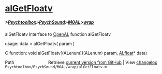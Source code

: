 # [alGetFloatv](alGetFloatv)
##### >[Psychtoolbox](Psychtoolbox)>[PsychSound](PsychSound)>[MOAL](MOAL)>[wrap](wrap)

alGetFloatv  Interface to [OpenAL](OpenAL) function alGetFloatv  
  
usage:  data = alGetFloatv( param )  
  
C function:  void alGetFloatv[(ALenum]((ALenum) param, [ALfloat](ALfloat)\* data)  




<div class="code_header" style="text-align:right;">
  <span style="float:left;">Path&nbsp;&nbsp;</span> <span class="counter">Retrieve <a href=
  "https://raw.github.com/Psychtoolbox-3/Psychtoolbox-3/beta/Psychtoolbox/PsychSound/MOAL/wrap/alGetFloatv.m">current version from GitHub</a> | View <a href=
  "https://github.com/Psychtoolbox-3/Psychtoolbox-3/commits/beta/Psychtoolbox/PsychSound/MOAL/wrap/alGetFloatv.m">changelog</a></span>
</div>
<div class="code">
  <code>Psychtoolbox/PsychSound/MOAL/wrap/alGetFloatv.m</code>
</div>

